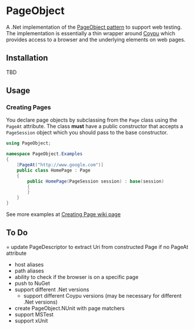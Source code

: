 # PageObject
A .Net implementation of the [PageObject pattern](http://martinfowler.com/bliki/PageObject.html) to support web testing.
The implementation is essentially a thin wrapper around [Coypu](https://github.com/featurist/coypu) which provides access to a browser and the underlying
elements on web pages.

## Installation
TBD

## Usage

### Creating Pages
You declare page objects by subclassing from the `Page` class using the `PageAt` attribute.
The class **must** have a public constructor that accepts a `PageSession` object which you should pass to the base constructor. 

```cs
using PageObject;

namespace PageObject.Examples
{
    [PageAt("http://www.google.com")]
    public class HomePage : Page
    {
        public HomePage(PageSession session) : base(session)
        {
        }
    }
}
```

See more examples at [Creating Page wiki page](https://github.com/dwhelan/PageObject/wiki/Creating-Pages)

## To Do
 = update PageDescriptor to extract Uri from constructed Page if no PageAt attribute
 - host aliases
 - path aliases 
 - ability to check if the browser is on a specific page
 - push to NuGet
 - support different .Net versions
    - support different Coypu versions (may be necessary for different .Net versions)
 - create PageObject.NUnit with page matchers
 - support MSTest
 - support xUnit  

